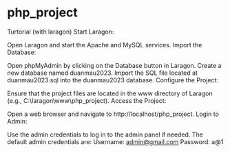 # php_project
Turtorial (with laragon)
Start Laragon:

Open Laragon and start the Apache and MySQL services.
Import the Database:

Open phpMyAdmin by clicking on the Database button in Laragon.
Create a new database named duanmau2023.
Import the SQL file located at duanmau2023.sql into the duanmau2023 database.
Configure the Project:

Ensure that the project files are located in the www directory of Laragon (e.g., C:\laragon\www\php_project).
Access the Project:

Open a web browser and navigate to http://localhost/php_project.
Login to Admin:

Use the admin credentials to log in to the admin panel if needed. The default admin credentials are:
Username: admin@gmail.com
Password: a@1
